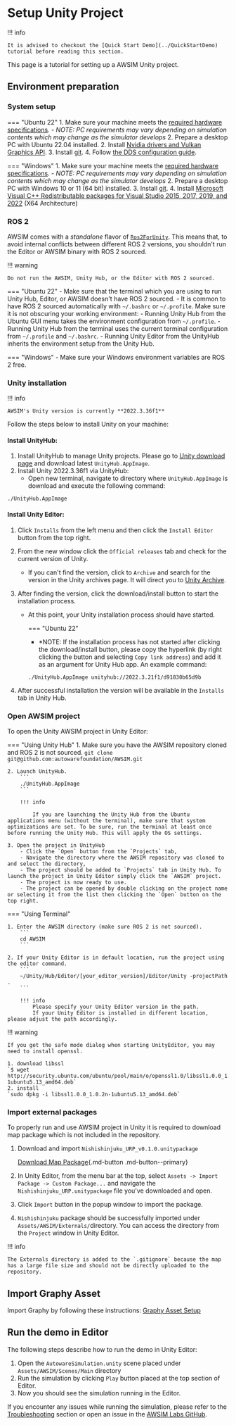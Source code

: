 # Setup Unity Project

!!! info

    It is advised to checkout the [Quick Start Demo](../QuickStartDemo) tutorial before reading this section.

This page is a tutorial for setting up a AWSIM Unity project.

## Environment preparation

### System setup

=== "Ubuntu 22"
    1. Make sure your machine meets the [required hardware specifications](../QuickStartDemo/#pc-specs).
        - *NOTE: PC requirements may vary depending on simulation contents which may change as the simulator develops*
    2. Prepare a desktop PC with Ubuntu 22.04 installed.
    2. Install [Nvidia drivers and Vulkan Graphics API](../QuickStartDemo/#running-the-awsim-simulation-demo).
    3. Install [git](https://git-scm.com/).
    4. Follow [the DDS configuration guide](../QuickStartDemo/index.md#dds-configuration).

=== "Windows"
    1. Make sure your machine meets the [required hardware specifications](../QuickStartDemo/#pc-specs).
        - *NOTE: PC requirements may vary depending on simulation contents which may change as the simulator develops*
    2. Prepare a desktop PC with Windows 10 or 11 (64 bit) installed.
    3. Install [git](https://git-scm.com/).
    4. Install [Microsoft Visual C++ Redistributable packages for Visual Studio 2015, 2017, 2019, and 2022](https://learn.microsoft.com/en-us/cpp/windows/latest-supported-vc-redist?view=msvc-170#visual-studio-2015-2017-2019-and-2022) (X64 Architecture)

### ROS 2

AWSIM comes with a *standalone* flavor of [`Ros2ForUnity`](../../Components/ROS2/ROS2ForUnity/index.md). This means that, to avoid internal conflicts between different ROS 2 versions, you shouldn't run the Editor or AWSIM binary with ROS 2 sourced.

!!! warning

    Do not run the AWSIM, Unity Hub, or the Editor with ROS 2 sourced.

=== "Ubuntu 22"
    - Make sure that the terminal which you are using to run Unity Hub, Editor, or AWSIM doesn't have ROS 2 sourced.
    - It is common to have ROS 2 sourced automatically with `~/.bashrc` or `~/.profile`. Make sure it is not obscuring your working environment:
        - Running Unity Hub from the Ubuntu GUI menu takes the environment configuration from `~/.profile`.
        - Running Unity Hub from the terminal uses the current terminal configuration from `~/.profile` and `~/.bashrc`.
        - Running Unity Editor from the UnityHub inherits the environment setup from the Unity Hub.

=== "Windows"
    - Make sure your Windows environment variables are ROS 2 free.

### Unity installation

!!! info

    AWSIM's Unity version is currently **2022.3.36f1**

Follow the steps below to install Unity on your machine:

#### Install UnityHub:
1. Install UnityHub to manage Unity projects. Please go to [Unity download page](https://unity3d.com/get-unity/download) and download latest `UnityHub.AppImage`.
2. Install Unity 2022.3.36f1 via UnityHub:
    - Open new terminal, navigate to directory where `UnityHub.AppImage` is download and execute the following command:
```
./UnityHub.AppImage
```
#### Install Unity Editor:
1. Click `Installs` from the left menu and then click the `Install Editor` button from the top right.
2. From the new window click the `Official releases` tab and check for the current version of Unity.
   - If you can't find the version, click to `Archive` and search for the version in the Unity archives page. It will direct you to [Unity Archive](https://unity3d.com/get-unity/download/archive).
3. After finding the version, click the download/install button to start the installation process.
   - At this point, your Unity installation process should have started.

       === "Ubuntu 22"
       - *NOTE: If the installation process has not started after clicking the download/install button, please copy the hyperlink (by right clicking the button and selecting `Copy link address`) and add it as an argument for Unity Hub app. An example command:
       ```
       ./UnityHub.AppImage unityhub://2022.3.21f1/d91830b65d9b
       ```

4. After successful installation the version will be available in the `Installs` tab in Unity Hub.


### Open AWSIM project

To open the Unity AWSIM project in Unity Editor:

=== "Using Unity Hub"
    1. Make sure you have the AWSIM repository cloned and ROS 2 is not sourced.
        ```
        git clone git@github.com:autowarefoundation/AWSIM.git
        ```

    2. Launch UnityHub.
        ```
        ./UnityHub.AppImage
        ```

        !!! info

            If you are launching the Unity Hub from the Ubuntu applications menu (without the terminal), make sure that system optimizations are set. To be sure, run the terminal at least once before running the Unity Hub. This will apply the OS settings.

    3. Open the project in UnityHub
        - Click the `Open` button from the `Projects` tab,
        - Navigate the directory where the AWSIM repository was cloned to and select the directory,
        - The project should be added to `Projects` tab in Unity Hub. To launch the project in Unity Editor simply click the `AWSIM` project.
        - The project is now ready to use.
        - The project can be opened by double clicking on the project name or selecting it from the list then clicking the `Open` button on the top right.


=== "Using Terminal"

    1. Enter the AWSIM directory (make sure ROS 2 is not sourced).
        ```
        cd AWSIM
        ```

    2. If your Unity Editor is in default location, run the project using the editor command.
        ```
        ~/Unity/Hub/Editor/[your_editor_version]/Editor/Unity -projectPath .
        ```

        !!! info
            Please specify your Unity Editor version in the path.
            If your Unity Editor is installed in different location, please adjust the path accordingly.

!!! warning

    If you get the safe mode dialog when starting UnityEditor, you may need to install openssl.

    1. download libssl  
    `$ wget http://security.ubuntu.com/ubuntu/pool/main/o/openssl1.0/libssl1.0.0_1.0.2n-1ubuntu5.13_amd64.deb`
    2. install  
    `sudo dpkg -i libssl1.0.0_1.0.2n-1ubuntu5.13_amd64.deb`

### Import external packages

To properly run and use AWSIM project in Unity it is required to download map package which is not included in the repository.

1. Download and import `Nishishinjuku_URP_v0.1.0.unitypackage`

    [Download Map Package](https://drive.google.com/drive/folders/1Q6PolpCIwiVRdPNMjSBAQ5t2TcCoY-KZ){.md-button .md-button--primary}

2. In Unity Editor, from the menu bar at the top, select `Assets -> Import Package -> Custom Package...` and navigate the `Nishishinjuku_URP.unitypackage` file you've downloaded and open.
3. Click `Import` button in the popup window to import the package.
4. `Nishishinjuku` package should be successfully imported under `Assets/AWSIM/Externals/`directory. You can access the directory from the `Project` window in Unity Editor.

!!! info

    The Externals directory is added to the `.gitignore` because the map has a large file size and should not be directly uploaded to the repository.

## Import Graphy Asset

Import Graphy by following these instructions: [Graphy Asset Setup](../../DeveloperGuide/EditorSetup/Graphy/index.md)

## Run the demo in Editor

The following steps describe how to run the demo in Unity Editor:

1. Open the `AutowareSimulation.unity` scene placed under `Assets/AWSIM/Scenes/Main` directory
2. Run the simulation by clicking `Play` button placed at the top section of Editor.
3. Now you should see the simulation running in the Editor.

If you encounter any issues while running the simulation, please refer to the [Troubleshooting](../../DeveloperGuide/TroubleShooting) section or open an issue in the [AWSIM Labs GitHub](https://github.com/autowarefoundation/AWSIM-Labs/issues).
